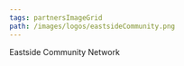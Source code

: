 ```yaml
---
tags: partnersImageGrid 
path: /images/logos/eastsideCommunity.png
---
```

Eastside Community Network
